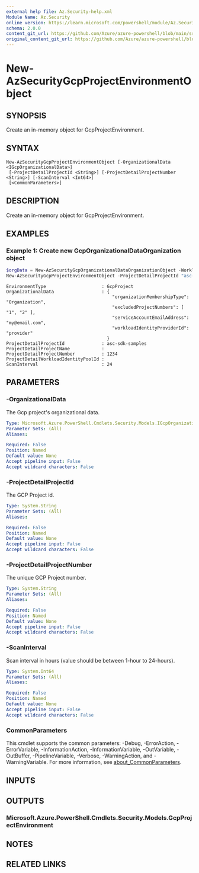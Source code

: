 ```yaml
---
external help file: Az.Security-help.xml
Module Name: Az.Security
online version: https://learn.microsoft.com/powershell/module/Az.Security/new-azsecuritygcpprojectenvironmentobject
schema: 2.0.0
content_git_url: https://github.com/Azure/azure-powershell/blob/main/src/Security/Security/help/New-AzSecurityGcpProjectEnvironmentObject.md
original_content_git_url: https://github.com/Azure/azure-powershell/blob/main/src/Security/Security/help/New-AzSecurityGcpProjectEnvironmentObject.md
---
```


# New-AzSecurityGcpProjectEnvironmentObject

## SYNOPSIS
Create an in-memory object for GcpProjectEnvironment.

## SYNTAX

```
New-AzSecurityGcpProjectEnvironmentObject [-OrganizationalData <IGcpOrganizationalData>]
 [-ProjectDetailProjectId <String>] [-ProjectDetailProjectNumber <String>] [-ScanInterval <Int64>]
 [<CommonParameters>]
```

## DESCRIPTION
Create an in-memory object for GcpProjectEnvironment.

## EXAMPLES

### Example 1: Create new GcpOrganizationalDataOrganization object
```powershell
$orgData = New-AzSecurityGcpOrganizationalDataOrganizationObject -WorkloadIdentityProviderId "provider" -ServiceAccountEmailAddress "my@email.com" -ExcludedProjectNumber @(1,2)
New-AzSecurityGcpProjectEnvironmentObject -ProjectDetailProjectId "asc-sdk-samples" -ScanInterval 24 -OrganizationalData $orgData -ProjectDetailProjectNumber "1234"
```

```output
EnvironmentType                     : GcpProject
OrganizationalData                  : {
                                        "organizationMembershipType": "Organization",
                                        "excludedProjectNumbers": [ "1", "2" ],
                                        "serviceAccountEmailAddress": "my@email.com",
                                        "workloadIdentityProviderId": "provider"
                                      }
ProjectDetailProjectId              : asc-sdk-samples
ProjectDetailProjectName            : 
ProjectDetailProjectNumber          : 1234
ProjectDetailWorkloadIdentityPoolId : 
ScanInterval                        : 24
```

## PARAMETERS

### -OrganizationalData
The Gcp project's organizational data.

```yaml
Type: Microsoft.Azure.PowerShell.Cmdlets.Security.Models.IGcpOrganizationalData
Parameter Sets: (All)
Aliases:

Required: False
Position: Named
Default value: None
Accept pipeline input: False
Accept wildcard characters: False
```

### -ProjectDetailProjectId
The GCP Project id.

```yaml
Type: System.String
Parameter Sets: (All)
Aliases:

Required: False
Position: Named
Default value: None
Accept pipeline input: False
Accept wildcard characters: False
```

### -ProjectDetailProjectNumber
The unique GCP Project number.

```yaml
Type: System.String
Parameter Sets: (All)
Aliases:

Required: False
Position: Named
Default value: None
Accept pipeline input: False
Accept wildcard characters: False
```

### -ScanInterval
Scan interval in hours (value should be between 1-hour to 24-hours).

```yaml
Type: System.Int64
Parameter Sets: (All)
Aliases:

Required: False
Position: Named
Default value: None
Accept pipeline input: False
Accept wildcard characters: False
```

### CommonParameters
This cmdlet supports the common parameters: -Debug, -ErrorAction, -ErrorVariable, -InformationAction, -InformationVariable, -OutVariable, -OutBuffer, -PipelineVariable, -Verbose, -WarningAction, and -WarningVariable. For more information, see [about_CommonParameters](http://go.microsoft.com/fwlink/?LinkID=113216).

## INPUTS

## OUTPUTS

### Microsoft.Azure.PowerShell.Cmdlets.Security.Models.GcpProjectEnvironment

## NOTES

## RELATED LINKS
